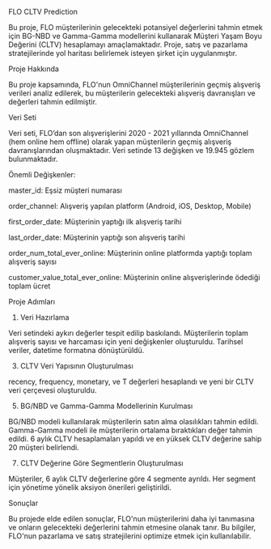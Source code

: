 FLO CLTV Prediction

Bu proje, FLO müşterilerinin gelecekteki potansiyel değerlerini tahmin etmek için BG-NBD ve Gamma-Gamma modellerini kullanarak Müşteri Yaşam Boyu Değerini (CLTV) hesaplamayı amaçlamaktadır.
Proje, satış ve pazarlama stratejilerinde yol haritası belirlemek isteyen şirket için uygulanmıştır.

Proje Hakkında

Bu proje kapsamında, FLO'nun OmniChannel müşterilerinin geçmiş alışveriş verileri analiz edilerek, bu müşterilerin gelecekteki alışveriş davranışları ve değerleri tahmin edilmiştir.

Veri Seti

Veri seti, FLO’dan son alışverişlerini 2020 - 2021 yıllarında OmniChannel (hem online hem offline) olarak yapan müşterilerin geçmiş alışveriş davranışlarından oluşmaktadır.
Veri setinde 13 değişken ve 19.945 gözlem bulunmaktadır.

Önemli Değişkenler:

master_id: Eşsiz müşteri numarası

order_channel: Alışveriş yapılan platform (Android, iOS, Desktop, Mobile)

first_order_date: Müşterinin yaptığı ilk alışveriş tarihi

last_order_date: Müşterinin yaptığı son alışveriş tarihi

order_num_total_ever_online: Müşterinin online platformda yaptığı toplam alışveriş sayısı

customer_value_total_ever_online: Müşterinin online alışverişlerinde ödediği toplam ücret


Proje Adımları

1. Veri Hazırlama
 
Veri setindeki aykırı değerler tespit edilip baskılandı.
Müşterilerin toplam alışveriş sayısı ve harcaması için yeni değişkenler oluşturuldu.
Tarihsel veriler, datetime formatına dönüştürüldü.

3. CLTV Veri Yapısının Oluşturulması

recency, frequency, monetary, ve T değerleri hesaplandı ve yeni bir CLTV veri çerçevesi oluşturuldu.

5. BG/NBD ve Gamma-Gamma Modellerinin Kurulması

BG/NBD modeli kullanılarak müşterilerin satın alma olasılıkları tahmin edildi.
Gamma-Gamma modeli ile müşterilerin ortalama bıraktıkları değer tahmin edildi.
6 aylık CLTV hesaplamaları yapıldı ve en yüksek CLTV değerine sahip 20 müşteri belirlendi.

7. CLTV Değerine Göre Segmentlerin Oluşturulması

Müşteriler, 6 aylık CLTV değerlerine göre 4 segmente ayrıldı.
Her segment için yönetime yönelik aksiyon önerileri geliştirildi.

Sonuçlar

Bu projede elde edilen sonuçlar, FLO'nun müşterilerini daha iyi tanımasına ve onların gelecekteki değerlerini tahmin etmesine olanak tanır. Bu bilgiler, FLO'nun pazarlama ve satış stratejilerini optimize etmek için kullanılabilir.
